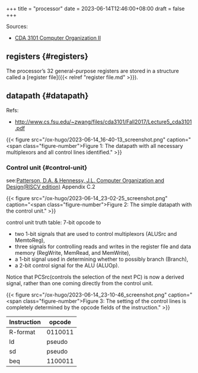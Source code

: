 +++
title = "processor"
date = 2023-06-14T12:46:00+08:00
draft = false
+++

Sources:

-   [CDA 3101 Computer Organization II](https://www.cs.fsu.edu/~zwang/cda3101.html)


## registers {#registers}

The processor’s 32 general-purpose registers are stored in a <span class="underline">structure</span> called a [register file]({{< relref "register file.md" >}}).


## datapath {#datapath}

Refs:

-   <http://www.cs.fsu.edu/~zwang/files/cda3101/Fall2017/Lecture5_cda3101.pdf>

{{< figure src="/ox-hugo/2023-06-14_16-40-13_screenshot.png" caption="<span class=\"figure-number\">Figure 1: </span>The datapath with all necessary multiplexors and all control lines identified." >}}


### Control unit {#control-unit}

see:[Patterson, D.A. &amp; Hennessy, J.L. Computer Organization and Design(RISCV edition)](//select/items/1_63JADW9C) Appendix C.2

{{< figure src="/ox-hugo/2023-06-14_23-02-25_screenshot.png" caption="<span class=\"figure-number\">Figure 2: </span>The simple datapath with the control unit." >}}

control unit truth table: 7-bit opcode to

-   two 1-bit signals that are used to control multiplexors (ALUSrc and MemtoReg),
-   three signals for controlling reads and writes in the register file and data memory (RegWrite, MemRead, and MemWrite),
-   a 1-bit signal used in determining whether to possibly branch (Branch),
-   a 2-bit control signal for the ALU (ALUOp).

Notice that PCSrc(controls the selection of the next PC) is now a derived signal, rather than one coming directly from the control unit.

{{< figure src="/ox-hugo/2023-06-14_23-10-46_screenshot.png" caption="<span class=\"figure-number\">Figure 3: </span>The setting of the control lines is completely determined by the opcode fields of the instruction." >}}

| Instruction | opcode  |
|-------------|---------|
| R-format    | 0110011 |
| ld          | pseudo  |
| sd          | pseudo  |
| beq         | 1100011 |
